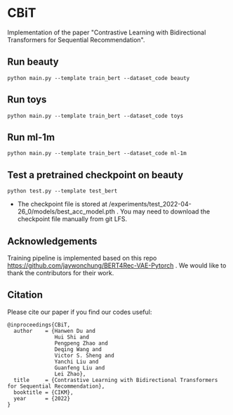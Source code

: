 # CBiT
Implementation of the paper "Contrastive Learning with Bidirectional Transformers for Sequential Recommendation".

## Run beauty
```
python main.py --template train_bert --dataset_code beauty
```

## Run toys
```
python main.py --template train_bert --dataset_code toys
```

## Run ml-1m
```
python main.py --template train_bert --dataset_code ml-1m
```

## Test a pretrained checkpoint on beauty
```
python test.py --template test_bert
```
* The checkpoint file is stored at /experiments/test_2022-04-26_0/models/best_acc_model.pth . You may need to download the checkpoint file manually from git LFS.

## Acknowledgements
Training pipeline is implemented based on this repo https://github.com/jaywonchung/BERT4Rec-VAE-Pytorch . We would like to thank the contributors for their work.

## Citation
Please cite our paper if you find our codes useful:

```
@inproceedings{CBiT,
  author    = {Hanwen Du and
               Hui Shi and
               Pengpeng Zhao and
               Deqing Wang and
               Victor S. Sheng and
               Yanchi Liu and
               Guanfeng Liu and
               Lei Zhao},
  title     = {Contrastive Learning with Bidirectional Transformers for Sequential Recommendation},
  booktitle = {CIKM},
  year      = {2022}
}
```

